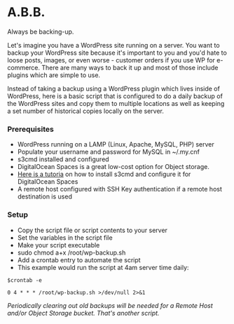# A.B.B.
Always be backing-up.  

Let's imagine you have a WordPress site running on a server. You want to backup your WordPress site because it's important to you and you'd hate to loose posts, images, or even worse - customer orders if you use WP for e-commerce. There are many ways to back it up and most of those include plugins which are simple to use.

Instead of taking a backup using a WordPress plugin which lives inside of WordPress, here is a basic script that is configured to do a daily backup of the WordPress sites and copy them to multiple locations as well as keeping a set number of historical copies locally on the server.

### Prerequisites
- WordPress running on a LAMP (Linux, Apache, MySQL, PHP) server
- Populate your username and password for MySQL in ~/.my.cnf
- s3cmd installed and configured
 - DigitalOcean Spaces is a great low-cost option for Object storage.
 - [Here is a tutoria](https://www.digitalocean.com/community/tutorials/how-to-configure-s3cmd-2-x-to-manage-digitalocean-spaces) on how to install s3cmd and configure it for DigitalOcean Spaces
- A remote host configured with SSH Key authentication if a remote host destination is used

### Setup
- Copy the script file or script contents to your server
- Set the variables in the script file
- Make your script executable
 - sudo chmod a+x /root/wp-backup.sh
- Add a crontab entry to automate the script
 - This example would run the script at 4am server time daily:
```
$crontab -e

0 4 * * * /root/wp-backup.sh >/dev/null 2>&1
```

_Periodically clearing out old backups will be needed for a Remote Host and/or Object Storage bucket.  That's another script._
